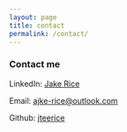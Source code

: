 ```yaml
---
layout: page
title: contact
permalink: /contact/
---
```


### Contact me

LinkedIn: [Jake Rice](https://www.linkedin.com/in/jake-t-rice/)

Email: [ajke-rice@outlook.com](mailto:jake-rice@outlook.com)

Github: [jteerice](https://github.com/jteerice)
